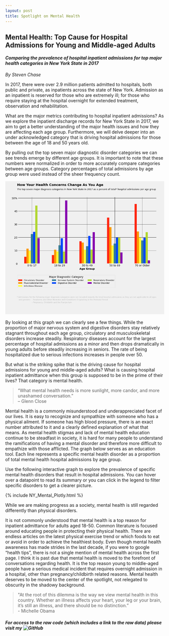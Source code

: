 ```yaml
---
layout: post
title: Spotlight on Mental Health
---
```


## Mental Health: Top Cause for Hospital Admissions for Young and Middle-aged Adults
#### *Comparing the prevalence of hospital inpatient admissions for top major health categories in New York State in 2017*
  
*By Steven Chase*

In 2017, there were over 2.9 million patients admitted to hospitals, both public and private, as inpatients across the state of New York. Admission as an inpatient is reserved for those who are extremely ill; for those who require staying at the hospital overnight for extended treatment, observation and rehabilitation.

What are the major metrics contributing to hospital inpatient admissions? As we explore the inpatient discharge records for New York State in 2017, we aim to get a better understanding of the major health issues and how they are affecting each age group. Furthermore, we will delve deeper into an under acknowledged category that is driving hospital admissions for those between the age of 18 and 50 years old. 

By pulling out the top seven major diagnostic disorder categories we can see trends emerge by different age groups. It is important to note that these numbers were normalized in order to more accurately compare categories between age groups. Category percentages of total admissions by age group were used instead of the sheer frequency count. 

<img src="/img/Health_Age_Final.png">

By looking at this graph we can clearly see a few things. While the proportion of major nervous system and digestive disorders stay relatively stagnant throughout each age group, circulatory and musculoskeletal disorders increase steadily. Respiratory diseases account for the largest percentage of hospital admissions as a minor and then drops dramatically in young adults before steadily increasing in seniors. The rate of being hospitalized due to serious infections increases in people over 50. 

But what is the striking spike that is the driving cause for hospital admissions for young and middle-aged adults? What is causing hospital inpatient admittance when this group is supposed to be in the prime of their lives? That category is mental health. 


> “What mental health needs is more sunlight, more candor, and more unashamed conversation.” <br>
>– Glenn Close


Mental health is a commonly misunderstood and underappreciated facet of our lives. It is easy to recognize and sympathize with someone who has a physical ailment. If someone has high blood pressure, there is an exact number attributed to it and a clearly defined explanation of what that means. As mental health stigmas and lack of mental health education continue to be steadfast in society, it is hard for many people to understand the ramifications of having a mental disorder and therefore more difficult to empathize with those afflicted. The graph below serves as an education tool. Each line represents a specific mental health disorder as a proportion of total mental health hospital admissions by age group. 

Use the following interactive graph to explore the prevalence of specific mental health disorders that result in hospital admissions. You can hover over a datapoint to read its summary or you can click in the legend to filter specific disorders to get a clearer picture. 

{% include NY_Mental_Plotly.html %}

While we are making progress as a society, mental health is still regarded differently than physical disorders. 

It is not commonly understood that mental health is a top reason for inpatient admittance for adults aged 18-50. Common literature is focused around educating people in protecting their physical health. There are endless articles on the latest physical exercise trend or which foods to eat or avoid in order to achieve the healthiest body. Even though mental health awareness has made strides in the last decade, if you were to google “health tips”, there is not a single mention of mental health across the first page. I think it is past due that mental health is moved to the forefront of conversations regarding health. It is the top reason young to middle-aged people have a serious medical incident that requires overnight admission in a hospital, other than pregnancy/childbirth related reasons. Mental health deserves to be moved to the center of the spotlight, not relegated to obscurity in the shadowy background. 


> "At the root of this dilemma is the way we view mental health in this country. Whether an illness affects your heart, your leg or your brain, it’s still an illness, and there should be no distinction.” <br> - Michelle Obama




##### For access to the raw code (which includes a link to the raw data) please visit my ![GitHub](https://github.com/schase15/NY_Health)
